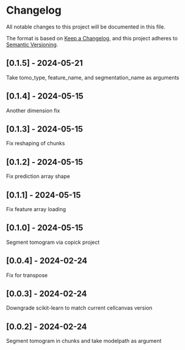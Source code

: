# Changelog
All notable changes to this project will be documented in this file.

The format is based on [Keep a Changelog](https://keepachangelog.com/en/1.0.0/),
and this project adheres to [Semantic Versioning](https://semver.org/spec/v2.0.0.html).

## [0.1.5] - 2024-05-21
Take tomo_type, feature_name, and segmentation_name as arguments

## [0.1.4] - 2024-05-15
Another dimension fix

## [0.1.3] - 2024-05-15
Fix reshaping of chunks

## [0.1.2] - 2024-05-15
Fix prediction array shape

## [0.1.1] - 2024-05-15
Fix feature array loading

## [0.1.0] - 2024-05-15
Segment tomogram via copick project

## [0.0.4] - 2024-02-24
Fix for transpose

## [0.0.3] - 2024-02-24
Downgrade scikit-learn to match current cellcanvas version

## [0.0.2] - 2024-02-24
Segment tomogram in chunks and take modelpath as argument
